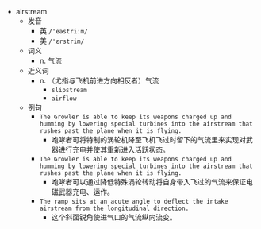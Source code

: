 - airstream
  - 发音
    - 英 `/'eəstriːm/`
    - 美 `/'ɛrstrim/`
  - 词义
    - n. 气流
  - 近义词
    - n. （尤指与飞机前进方向相反者）气流
      - `slipstream`
      - `airflow`
  - 例句
    - `The Growler is able to keep its weapons charged up and humming by lowering special turbines into the airstream that rushes past the plane when it is flying.`
      - 咆哮者可将特制的涡轮机降至飞机飞过时留下的气流里来实现对武器进行充电并使其重新进入活跃状态。
    - `The Growler is able to keep its weapons charged up and humming by lowering special turbines into the airstream that rushes past the plane when it is flying.`
      - 咆哮者可以通过降低特殊涡轮转动将自身带入飞过的气流来保证电磁武器充电、运作。
    - `The ramp sits at an acute angle to deflect the intake airstream from the longitudinal direction.`
      - 这个斜面锐角使进气口的气流纵向流变。


